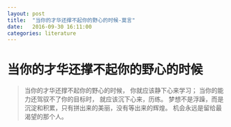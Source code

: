 ```yaml
---
layout: post
title:  "当你的才华还撑不起你的野心的时候-莫言"
date:   2016-09-30 16:11:00
categories: literature
---
```

当你的才华还撑不起你的野心的时候
=======================

> 当你的才华还撑不起你的野心的时候，
你就应该静下心来学习；
当你的能力还驾驭不了你的目标时，
就应该沉下心来，历练。
梦想不是浮躁，而是沉淀和积累，只有拼出来的美丽，没有等出来的辉煌。
机会永远是留给最渴望的那个人。